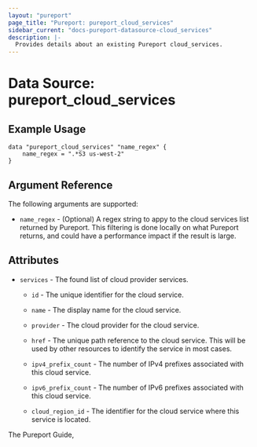 ```yaml
---
layout: "pureport"
page_title: "Pureport: pureport_cloud_services"
sidebar_current: "docs-pureport-datasource-cloud_services"
description: |-
  Provides details about an existing Pureport cloud_services.
---
```


# Data Source: pureport\_cloud\_services

## Example Usage

```hcl
data "pureport_cloud_services" "name_regex" {
	name_regex = ".*S3 us-west-2"
}
```

## Argument Reference

The following arguments are supported:

* `name_regex` - (Optional) A regex string to appy to the cloud services list returned by Pureport. This
  filtering is done locally on what Pureport returns, and could have a performance impact if the
  result is large.

## Attributes

* `services` - The found list of cloud provider services.

    * `id` - The unique identifier for the cloud service.

    * `name` - The display name for the cloud service.

    * `provider` - The cloud provider for the cloud service.

    * `href` - The unique path reference to the cloud service. This will be used by other resources to identify the service in most cases.

    * `ipv4_prefix_count` - The number of IPv4 prefixes associated with this cloud service.

    * `ipv6_prefix_count` - The number of IPv6 prefixes associated with this cloud service.

    * `cloud_region_id` - The identifier for the cloud service where this service is located.

The Pureport Guide, []()
